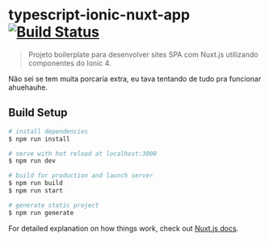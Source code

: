 # typescript-ionic-nuxt-app [![Build Status](https://travis-ci.org/daggerok/typescript-ionic-nuxt-app.svg?branch=master)](https://travis-ci.org/daggerok/typescript-ionic-nuxt-app)

> Projeto boilerplate para desenvolver sites SPA com Nuxt.js utilizando componentes do Ionic 4.

Não sei se tem muita porcaria extra, eu tava tentando de tudo pra funcionar ahuehauhe.

## Build Setup

```bash
# install dependencies
$ npm run install

# serve with hot reload at localhost:3000
$ npm run dev

# build for production and launch server
$ npm run build
$ npm run start

# generate static project
$ npm run generate
```

For detailed explanation on how things work, check out [Nuxt.js docs](https://nuxtjs.org).
